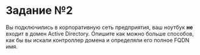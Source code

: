 # Задание №2 
Вы подключились в корпоративную сеть предприятия, ваш ноутбук **не** входит в домен Active Directory. Опишите как можно больше способов, как бы вы искали контроллер домена и определяли его полное FQDN имя.